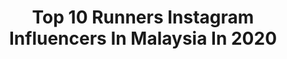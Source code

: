 ---
title: Top 10 Runners Instagram Influencers In Malaysia In 2020
description: >-
  Find top runners Instagram influencers in Malaysia in 2020. Most popular hashtags: #malaysia #stayhome #stayathome #homeworkout.
platform: Instagram
hits: 20
text_top: Discover the best Instagram influencers on inBeat.
text_bottom: Our platform has 20 Instagram influencers like this in Malaysia for you to contact.
profiles:
  - username: "paulinetls"
    fullname: >-
      Pauline Tan 陳俐杏
    bio: >-
      Dreamer · Actor · Host · Aquarius Miss Universe Malaysia 2015 1st Runner Up 📩 paulinetls@hotmail.com 🎬 New @unboxingpeople Video ⬇️
    location: "Malaysia"
    followers: 86258
    engagement: 335
    commentsToLikes: 0.009700
    id: ck134flgtw72g0i19q81ag1od
    verified: false
    hashtags: "#nescafeblendandbrew, #bangkitkansemangatpagi, #unboxingeverything, #selamatpagi"
  - username: "heyyitsbowen"
    fullname: >-
      BOWEN TIONG 张柏温⍣ 🇲🇾
    bio: >-
      Miss Tourism World Malaysia 2016 runner up👑 Masters & law graduate, aspiring barrister👩‍🎓 6 languages & 4 instruments Singer-songwriter🎶 驻唱歌手
    location: "Malaysia"
    followers: 72328
    engagement: 252
    commentsToLikes: 0.015087
    id: ck55okr2n8jos0i115d40gov0
    verified: false
    hashtags: "#as, #blogger, #fashionastyle, #lifestylebloggers"
  - username: "dauszai"
    fullname: >-
      dauszai
    bio: >-
      🆔 Muhamad Firdaus Mazalan 🇲🇾Malaysia Runner 400M Hurdle ➡️27years 👪Mazalan Siti Hazlina @adeqpitcher 🤵🏻👰🏻
    location: "Malaysia"
    followers: 16331
    engagement: 598
    commentsToLikes: 0.025122
    id: ck5cj3ot1twxm0i11n5i5dwfj
    verified: false
    hashtags: "#throwback, #akadnikahdausadeq, #sudiomoments, #sudiosweden"
  - username: "wingkeh"
    fullname: >-
      wingkeh
    bio: >-
      🏃🏻‍♀️Friend of @Puma 🏆Hollywood International Independent Woman Filmmaker’18 #wingkeh_keifthfilms 🥇TIKTOK 1st Runner Up’19 (353k) #wingkehtravel
    location: "Malaysia"
    followers: 20681
    engagement: 579
    commentsToLikes: 0.056032
    id: ck8sy13zwjd850j7803ogdir1
    verified: false
    hashtags: "#liveunlimitedwithcelcomxpax, #wingkehbirthday, #pumamy, #covid"
  - username: "hashridz"
    fullname: >-
      hashridz
    bio: >-
      Musical Director. Arranger. Producer. Composer. Performer. Studio Owner. Husband. Father. Traveller. Diver. Runner. Arsenal since 1975.
    location: "Malaysia"
    followers: 18273
    engagement: 273
    commentsToLikes: 0.043927
    id: ckaozmptymjbi0i78srklwjg3
    verified: false
    hashtags: "#mco, #music, #alhamdulillah, #alfatihah"
  - username: "harrisannuar"
    fullname: >-
      BANGKITBOTAK
    bio: >-
      🥉2nd Runner Up Hero Remaja 2017 🎓Bachelor Of Science (Hons) Architecture 📩 harris@absolutmgmt.com 📞 0127180210 📺HarrisAnnuarTV 📦Order @harrisp.go⬇️
    location: "Malaysia"
    followers: 882456
    engagement: 340
    commentsToLikes: 0.004496
    id: ck0w2dcrnnsdq0i19z6lewz8n
    verified: false
    hashtags: "#jualankawkaw, #ulangtahun30, #bangkitbotak, #nagoyasale"
  - username: "fauzigan"
    fullname: >-
      Fauzi Akid Gan
    bio: >-
      DEALER : TERMIGNONI , DUCABIKE , TWM , EVOTECH, ARAI , SHOEI , BREMBO , DUCATI PERFOMANCE & HEL. Full time work as Runner at timesbike ⛑
    location: "Malaysia"
    followers: 14733
    engagement: 687
    commentsToLikes: 0.021923
    id: ck136hmk46jpk0i19ba6crj01
    verified: false
    hashtags: "#sepang, #twm, #akrapovic, #brembo"
  - username: "iamshahrulnizam"
    fullname: >-
      Shahrul Nizam.
    bio: >-
      نور عينا عزو ♥️ 🏆1st place Asia SW Championship 17 🇸🇬 🥉2nd runner up jitra SW professional 18 🇲🇾 🏆1st Malaysia Champion 🇲🇾
    location: "Malaysia"
    followers: 10870
    engagement: 1317
    commentsToLikes: 0.032713
    id: ck0u138ravnkf0i19kf48ppxy
    verified: false
    hashtags: "#barpacs, #stayathome, #nogravityworkout, #malaysiastreetworkout"
  - username: "hobartkho"
    fullname: >-
      Hobart Kho
    bio: >-
      Wedding, food, travel & lifestyle Foodie vlogger Runner | Marathon, Ultra & OCRs Shopee Ambassador Kuching, Sarawak, Borneo Got food? will travel
    location: "Malaysia"
    followers: 10406
    engagement: 497
    commentsToLikes: 0.009538
    id: ck6twhwuis2u30j71sg9fm8zu
    verified: false
    hashtags: "#dronelife, #explore, #instaeats, #stayhome"
  - username: "ronnycakes"
    fullname: >-
      Sharon Tan • 美莲
    bio: >-
      Coffee runner #TeamCzip Calligraphy Journal & Watercolour #ronnycakesTN #ronnycakesMD ☕️🥃 Caffeine & Whisky 🐛 Bookworm ✉️ ronnycakes09@gmail.com
    location: "Malaysia"
    followers: 48771
    engagement: 133
    commentsToLikes: 0.007566
    id: ck8sy18l0jdnb0j786p0j7euf
    verified: false
    hashtags: "#ipadair, #procreate, #ronnycakesinkyushu"
---